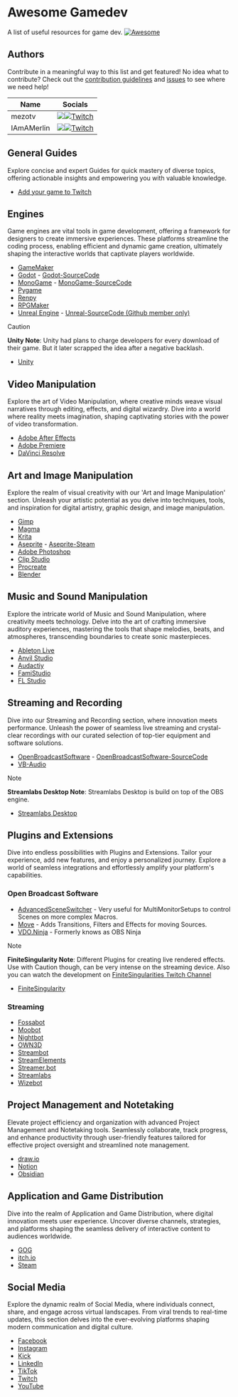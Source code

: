 # Awesome Gamedev

A list of useful resources for game dev. [![Awesome](https://awesome.re/badge.svg)](https://awesome.re)

## Authors
Contribute in a meaningful way to this list and get featured! No idea what to contribute? Check out the [contribution guidelines](./CONTRIBUTE.md) and [issues](https://github.com/mezotv/awesome-gamedev/issues) to see where we need help!

| Name       | Socials                                                                                                                                                                                                                                                                     |
| ---------- | --------------------------------------------------------------------------------------------------------------------------------------------------------------------------------------------------------------------------------------------------------------------------- |
| mezotv     | [![](https://img.shields.io/badge/GitHub-181717?style=for-the-badge&logo=github&color=181717)](https://github.com/mezotv)[![Twitch](https://img.shields.io/badge/Twitch-a970ff?style=for-the-badge&logo=Twitch&logoColor=white)](https://www.twitch.tv/dominikdoesdev)          |
| IAmAMerlin | [![](https://img.shields.io/badge/GitHub-181717?style=for-the-badge&logo=github&color=181717)](https://github.com/merlinseela)[![Twitch](https://img.shields.io/badge/Twitch-a970ff?style=for-the-badge&logo=Twitch&logoColor=white)](https://www.twitch.tv/iamamerlin) |

## General Guides
Explore concise and expert Guides for quick mastery of diverse topics, offering actionable insights and empowering you with valuable knowledge.

<!--- - [Add Discord Rich Presence](/guides/how-to-add-discord-rich-presence.md) -->
- [Add your game to Twitch](/guides/how-to-add-your-game-to-twitch.md)
<!--- - [Advertise your game](/guides/how-to-advertise-your-game.md) -->
              
## Engines
Game engines are vital tools in game development, offering a framework for designers to create immersive experiences. These platforms streamline the coding process, enabling efficient and dynamic game creation, ultimately shaping the interactive worlds that captivate players worldwide.

- [GameMaker](https://www.yoyogames.com/en/gamemaker)
- [Godot](https://godotengine.org/) - [Godot-SourceCode](https://github.com/godotengine/godot)
- [MonoGame](https://www.monogame.net/) - [MonoGame-SourceCode](https://github.com/monogame/monogame)
- [Pygame](https://www.pygame.org/)
- [Renpy](https://www.renpy.org/)
- [RPGMaker](https://www.rpgmakerweb.com/)
- [Unreal Engine](https://www.unrealengine.com/en-US/) - [Unreal-SourceCode (Github member only)](https://github.com/EpicGames/UnrealEngine)

> [!CAUTION] 
> **Unity Note**: Unity had plans to charge developers for every download of their game. But it later scrapped the idea after a negative backlash.
- [Unity](https://unity.com/)

## Video Manipulation
Explore the art of Video Manipulation, where creative minds weave visual narratives through editing, effects, and digital wizardry. Dive into a world where reality meets imagination, shaping captivating stories with the power of video transformation.

- [Adobe After Effects](https://www.adobe.com/products/aftereffects.html)
- [Adobe Premiere](https://www.adobe.com/products/premiere.html)
- [DaVinci Resolve](https://www.blackmagicdesign.com/products/davinciresolve)

## Art and Image Manipulation
Explore the realm of visual creativity with our 'Art and Image Manipulation' section. Unleash your artistic potential as you delve into techniques, tools, and inspiration for digital artistry, graphic design, and image manipulation.

- [Gimp](https://www.gimp.org/)
- [Magma](https://magma.com/)
- [Krita](https://krita.org/)
- [Aseprite](https://www.aseprite.org/) - [Aseprite-Steam](https://store.steampowered.com/app/431730/Aseprite/)
- [Adobe Photoshop](https://www.adobe.com/products/photoshop.html)
- [Clip Studio](https://www.clipstudio.net/en/)
- [Procreate](https://procreate.com/)
- [Blender](https://www.blender.org/)

## Music and Sound Manipulation
Explore the intricate world of Music and Sound Manipulation, where creativity meets technology. Delve into the art of crafting immersive auditory experiences, mastering the tools that shape melodies, beats, and atmospheres, transcending boundaries to create sonic masterpieces.

- [Ableton Live](https://www.ableton.com/en/live/)
- [Anvil Studio](https://www.anvilstudio.com/)
- [Audactiy](https://www.audacityteam.org/)
- [FamiStudio](https://famistudio.org/)
- [FL Studio](https://www.image-line.com/fl-studio)

## Streaming and Recording
Dive into our Streaming and Recording section, where innovation meets performance. Unleash the power of seamless live streaming and crystal-clear recordings with our curated selection of top-tier equipment and software solutions.

- [OpenBroadcastSoftware](https://obsproject.com/) - [OpenBroadcastSoftware-SourceCode](https://github.com/obsproject)
- [VB-Audio](https://vb-audio.com/Cable/)

> [!NOTE]
> **Streamlabs Desktop Note**: Streamlabs Desktop is build on top of the OBS engine.
- [Streamlabs Desktop](https://streamlabs.com/de-de/streamlabs-live-streaming-software)

## Plugins and Extensions
Dive into endless possibilities with Plugins and Extensions. Tailor your experience, add new features, and enjoy a personalized journey. Explore a world of seamless integrations and effortlessly amplify your platform's capabilities.

### Open Broadcast Software
- [AdvancedSceneSwitcher](https://obsproject.com/forum/resources/advanced-scene-switcher.395/) - Very useful for MultiMonitorSetups to control Scenes on more complex Macros.
- [Move](https://obsproject.com/forum/resources/move.913/) - Adds Transitions, Filters and Effects for moving Sources.
- [VDO.Ninja](https://vdo.ninja/) - Formerly knows as OBS Ninja

> [!NOTE]
> **FiniteSingularity Note**: Different Plugins for creating live rendered effects. Use with Caution though, can be very intense on the streaming device. Also you can watch the development on [FiniteSingularities Twitch Channel](https://www.twitch.tv/finitesingularity)
- [FiniteSingularity](https://github.com/FiniteSingularity?tab=repositories)

### Streaming
- [Fossabot](https://fossabot.com/)
- [Moobot](https://moo.bot/)
- [Nightbot](https://nightbot.tv/)
- [OWN3D](https://www.own3d.pro/en/features/obs-chatbot)
- [Streambot](https://streambot.com/)
- [StreamElements](https://streamelements.com/)
- [Streamer.bot](https://streamer.bot/)
- [Streamlabs](https://streamlabs.com/)
- [Wizebot](https://wizebot.tv/en/index)

## Project Management and Notetaking
Elevate project efficiency and organization with advanced Project Management and Notetaking tools. Seamlessly collaborate, track progress, and enhance productivity through user-friendly features tailored for effective project oversight and streamlined note management.

- [draw.io](https://draw.io)
- [Notion](https://www.notion.so/)
- [Obsidian](https://obsidian.md/)

## Application and Game Distribution
Dive into the realm of Application and Game Distribution, where digital innovation meets user experience. Uncover diverse channels, strategies, and platforms shaping the seamless delivery of interactive content to audiences worldwide.

- [GOG](https://www.gog.com/submit-your-game)
- [itch.io](https://itch.io/)
- [Steam](https://partner.steamgames.com/steamdirect)

## Social Media
Explore the dynamic realm of Social Media, where individuals connect, share, and engage across virtual landscapes. From viral trends to real-time updates, this section delves into the ever-evolving platforms shaping modern communication and digital culture.

- [Facebook](https://www.facebook.com/)
- [Instagram](https://www.instagram.com/)
- [Kick](https://kick.com/)
- [LinkedIn](https://www.linkedin.com/)
- [TikTok](https://www.tiktok.com/)
- [Twitch](https://www.twitch.tv/)
- [YouTube](https://www.youtube.com/)
